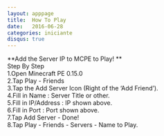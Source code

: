```yaml
---
layout: apppage
title:  How To Play
date:   2016-06-28
categories: iniciante
disqus: true
---
```

**Add the Server IP to MCPE to Play!  **  
Step By Step  
1.Open Minecraft PE 0.15.0  
2.Tap Play - Friends  
3.Tap the Add Server Icon (Right of the ‘Add Friend’).  
4.Fill in Name : Server Title or other.  
5.Fill in IP/Address : IP shown above.  
6.Fill in Port : Port shown above.  
7.Tap Add Server - Done!  
8.Tap Play - Friends - Servers - Name to Play.  


